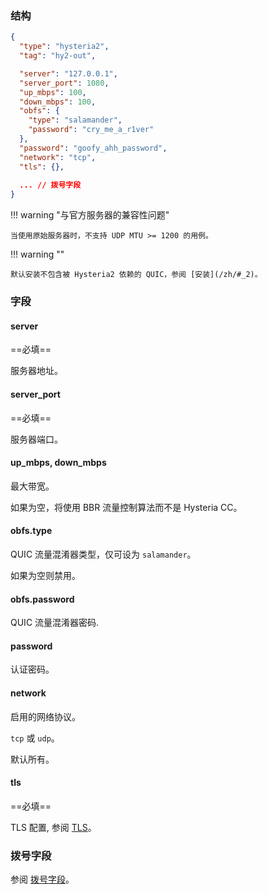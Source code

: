 ### 结构

```json
{
  "type": "hysteria2",
  "tag": "hy2-out",

  "server": "127.0.0.1",
  "server_port": 1080,
  "up_mbps": 100,
  "down_mbps": 100,
  "obfs": {
    "type": "salamander",
    "password": "cry_me_a_r1ver"
  },
  "password": "goofy_ahh_password",
  "network": "tcp",
  "tls": {},
  
  ... // 拨号字段
}
```

!!! warning "与官方服务器的兼容性问题"

    当使用原始服务器时，不支持 UDP MTU >= 1200 的用例。

!!! warning ""

    默认安装不包含被 Hysteria2 依赖的 QUIC，参阅 [安装](/zh/#_2)。

### 字段

#### server

==必填==

服务器地址。

#### server_port

==必填==

服务器端口。

#### up_mbps, down_mbps

最大带宽。

如果为空，将使用 BBR 流量控制算法而不是 Hysteria CC。

#### obfs.type

QUIC 流量混淆器类型，仅可设为 `salamander`。

如果为空则禁用。

#### obfs.password

QUIC 流量混淆器密码.

#### password

认证密码。

#### network

启用的网络协议。

`tcp` 或 `udp`。

默认所有。

#### tls

==必填==

TLS 配置, 参阅 [TLS](/zh/configuration/shared/tls/#outbound)。


### 拨号字段

参阅 [拨号字段](/zh/configuration/shared/dial/)。
